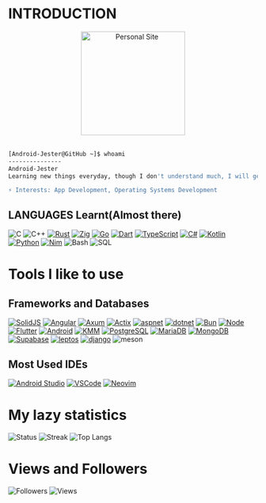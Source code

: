 # INTRODUCTION

<div align="center">
<a href="https://android-jester.github.io"><img src="https://avatars.githubusercontent.com/u/46320020?v=4" alt="Personal Site" style="width:210px;height:210px;"></a>
</div>

<br>

```bash
[Android-Jester@GitHub ~]$ whoami
---------------
Android-Jester
Learning new things everyday, though I don't understand much, I will get through

⚡ 𝙸𝚗𝚝𝚎𝚛𝚎𝚜𝚝𝚜: App Development, Operating Systems Development
```

## LANGUAGES Learnt(Almost there)
<!-- ### Low level Systems(Sometimes backend events) -->
![C] ![C++] [![Rust]](https://www.rust-lang.org) [![Zig]](https://ziglang.org) [![Go]](https://go.dev) <!-- ### Web and Mobile --> [![Dart]](https://dart.dev) [![TypeScript]](https://www.typescriptlang.org) [![C#]](https://learn.microsoft.com/en-us/dotnet/csharp) [![Kotlin]](https://kotlinlang.org) <!-- ### Scripting --> [![Python]](https://www.python.org) [![Nim]](https://nim-lang.org) ![Bash] ![SQL]


# Tools I like to use
## Frameworks and Databases
<!-- ## Web -->
<!-- ### Frontend -->
[![SolidJS]](https://www.solidjs.com) [![Angular]](https://angular.io) <!-- ### Backend --> [![Axum]](https://github.com/tokio-rs/axum) [![Actix]](https://actix.rs) [![aspnet]](https://learn.microsoft.com/en-us/aspnet/core) [![dotnet]](https://dotnet.microsoft.com) [![Bun]](https://bun.sh) [![Node]](https://nodejs.org) <!-- ## Mobile --> [![Flutter]](https://flutter.dev) [![Android]](https://developer.android.com) [![KMM]](https://kotlinlang.org/docs/multiplatform-mobile-getting-started.html) <!-- ## Database --> [![PostgreSQL]](https://www.postgresql.org) [![MariaDB]](https://mariadb.com) [![MongoDB]](https://www.mongodb.com) <!-- ## Backend --> [![Supabase]](https://supabase.com) [![leptos]](https://leptos.dev) [![django]]() ![meson]

<!-- ## Software -->
<!-- ![Bun] ![Node] -->

## Most Used IDEs
[![Android Studio]](https://developer.android.com/studio) [![VSCode]](https://code.visualstudio.com) [![Neovim]](https://neovim.io)

# My lazy statistics
![Status]  ![Streak]  ![Top Langs]


# Views and Followers
![Followers]
![Views]


<!-- Languages -->
[C]: https://img.shields.io/badge/c-blue?style=for-the-badge&logo=c&logoColor=%23A8B900&color=%23A8B9CC
[C++]: https://img.shields.io/badge/C++-blue?style=for-the-badge&logo=cplusplus&color=%2300599C
[Rust]: https://img.shields.io/badge/Rust-red?style=for-the-badge&logo=rust&color=%23000000
[Go]: https://img.shields.io/badge/Go-blue?style=for-the-badge&logo=go&color=%2300ADD8&logoColor=%23A8A000
[Zig]: https://img.shields.io/badge/Zig-orange?style=for-the-badge&logo=zig&color=%2300ADD8
[Nim]: https://img.shields.io/badge/Nim-yellow?style=for-the-badge&logo=nim&color=%23FFE953&logoColor=%23FFB000
[Python]: https://img.shields.io/badge/Python-blue?style=for-the-badge&logo=python&color=%233776AB&logoColor=%23377600
[Dart]: https://img.shields.io/badge/Dart-blue?style=for-the-badge&logo=dart&color=%230175C2
[TypeScript]: https://img.shields.io/badge/TypeScript-blue?style=for-the-badge&logo=typescript&color=%233178C6&logoColor=%23317800
[C#]: https://img.shields.io/badge/C%23-green?style=for-the-badge&logo=csharp&color=%23239120
[Bash]: https://img.shields.io/badge/Bash-green?style=for-the-badge&logo=gnubash&color=%234EAA25&logoColor=%23400000
[SQL]: https://img.shields.io/badge/SQL-orange?style=for-the-badge
[Kotlin]: https://img.shields.io/badge/kotlin-purple?style=for-the-badge&logo=kotlin&color=%237F52FF&logoColor=%237F5200


<!-- IDEs -->
[Android Studio]: https://img.shields.io/badge/android%20studio-green?style=for-the-badge&logo=androidstudio&color=%233DDC84&logoColor=%233DA000
[VSCode]: https://img.shields.io/badge/vscode-blue.svg?logo=visual-studio-code&style=for-the-badge&color=%23007ACC
[Neovim]: https://img.shields.io/badge/neovim-green?style=for-the-badge&logo=neovim&color=%2357A143&logoColor=%23570000

<!-- Socials -->
[Followers]: https://img.shields.io/github/followers/Android-Jester?label=Followers&style=for-the-badge
<!-- [Youtube]: https://img.shields.io/github/followers/Android-Jester?label=Followers&style=social -->
[Views]: https://komarev.com/ghpvc/?username=Android-Jester&style=for-the-badge&label=Views&color=ff69b4

<!-- Statistics -->
[Status]: https://github-readme-stats.vercel.app/api?username=Android-Jester&show_icons=true&theme=nord&title_color=blue&scount_private=true
[Streak]: https://streak-stats.demolab.com?user=Android-Jester&theme=nord&hide_border=true&border_radius=20&date_format=%5BY%20%5DM%20j&fire=EB5454&currStreakNum=EB5454
[Top Langs]: https://github-readme-stats.vercel.app/api/top-langs/?username=Android-Jester&hide=html&theme=nord&title_color=blue&count_private=true&layout=compact

<!-- Other Links -->
<!-- Frontend -->
[SolidJS]: https://img.shields.io/badge/solid-blue?style=for-the-badge&logo=solid&color=%232C4F7C
[Angular]: https://img.shields.io/badge/Angular-red?style=for-the-badge&logo=angular&color=%23DD0031

<!-- Backend -->
[Axum]: https://img.shields.io/badge/Axum-black?style=for-the-badge&color=%2300ADD8
[Actix]: https://img.shields.io/badge/Actix-black?style=for-the-badge&color=%2300ADD8

[PostgreSQL]: https://img.shields.io/badge/PostgreSQL-orange?style=for-the-badge&logo=postgresql&color=%234169E1&logoColor=%23416900
[Flutter]: https://img.shields.io/badge/Flutter-blue?style=for-the-badge&logo=flutter&color=%2302569B
[Android]: https://img.shields.io/badge/Android-green?style=for-the-badge&logo=android&color=%233DDC84&logoColor=%233DA000
[KMM]: https://img.shields.io/badge/KMM-blue?style=for-the-badge&logo=jetpackcompose&color=%234285F4&logoColor=%23428000
[MariaDB]: https://img.shields.io/badge/MariaDB-blue?style=for-the-badge&logo=mariadb&color=%23003545 
[MongoDB]: https://img.shields.io/badge/MongoDB-green?style=for-the-badge&logo=mongodb&color=%2347A248&logoColor=%23470000
[Supabase]: https://img.shields.io/badge/Supabase-green?style=for-the-badge&logo=supabase&color=%233FCF8E&logoColor=%233FC000
[Leptos]: https://img.shields.io/badge/Leptos-red?style=for-the-badge&logo=leptos&color=%23EF3939&logoColor=%23EFA000
[aspnet]: https://img.shields.io/badge/ASP.NET-blue?style=for-the-badge
[dotnet]: https://img.shields.io/badge/.NET-blue?style=for-the-badge&logo=dotnet&color=%23512BD4
[Bun]: https://img.shields.io/badge/Bun-white?style=for-the-badge&logo=bun&color=%23000000
[Node]: https://img.shields.io/badge/Node-green?style=for-the-badge&logo=tsnode&color=%23339933&logoColor=%23330000
[django]: https://img.shields.io/badge/Django-green?style=for-the-badge&logo=django&color=%23339933&logoColor=%23330000
[meson]: https://img.shields.io/badge/Meson-green?style=for-the-badge&logo=meson&color=%23339933&logoColor=%23330000